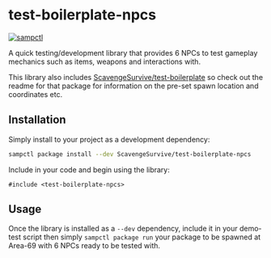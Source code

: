 # test-boilerplate-npcs

[![sampctl](https://shields.southcla.ws/badge/sampctl-test--boilerplate--npcs-2f2f2f.svg?style=for-the-badge)](https://github.com/ScavengeSurvive/test-boilerplate-npcs)

A quick testing/development library that provides 6 NPCs to test gameplay
mechanics such as items, weapons and interactions with.

This library also includes
[ScavengeSurvive/test-boilerplate](https://github.com/ScavengeSurvive/test-boilerplate)
so check out the readme for that package for information on the pre-set spawn
location and coordinates etc.

## Installation

Simply install to your project as a development dependency:

```bash
sampctl package install --dev ScavengeSurvive/test-boilerplate-npcs
```

Include in your code and begin using the library:

```pawn
#include <test-boilerplate-npcs>
```

## Usage

Once the library is installed as a `--dev` dependency, include it in your
demo-test script then simply `sampctl package run` your package to be spawned at
Area-69 with 6 NPCs ready to be tested with.
